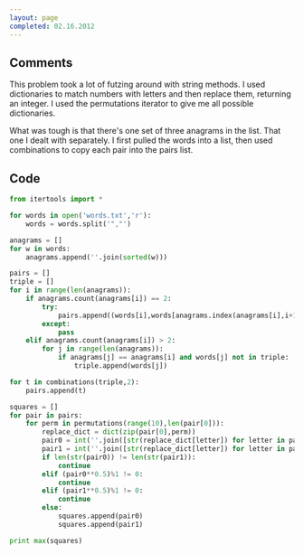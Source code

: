 ```yaml
---
layout: page
completed: 02.16.2012
---
```


## Comments

This problem took a lot of futzing around with string methods. I used
dictionaries to match numbers with letters and then replace them, returning an
integer. I used the permutations iterator to give me all possible dictionaries.

What was tough is that there's one set of three anagrams in the list. That one
I dealt with separately. I first pulled the words into a list, then used
combinations to copy each pair into the pairs list.

## Code

```python
from itertools import *

for words in open('words.txt','r'):
	words = words.split('","')

anagrams = []
for w in words:
	anagrams.append(''.join(sorted(w)))

pairs = []
triple = []
for i in range(len(anagrams)):
	if anagrams.count(anagrams[i]) == 2:
		try:
			pairs.append((words[i],words[anagrams.index(anagrams[i],i+1)]))
		except:
			pass
	elif anagrams.count(anagrams[i]) > 2:
		for j in range(len(anagrams)):
			if anagrams[j] == anagrams[i] and words[j] not in triple:
				triple.append(words[j])

for t in combinations(triple,2):
	pairs.append(t)

squares = []
for pair in pairs:
	for perm in permutations(range(10),len(pair[0])):
		replace_dict = dict(zip(pair[0],perm))
		pair0 = int(''.join([str(replace_dict[letter]) for letter in pair[0]]))
		pair1 = int(''.join([str(replace_dict[letter]) for letter in pair[1]]))
		if len(str(pair0)) != len(str(pair1)):
			continue
		elif (pair0**0.5)%1 != 0:
			continue
		elif (pair1**0.5)%1 != 0:
			continue
		else:
			squares.append(pair0)
			squares.append(pair1)

print max(squares)
```
